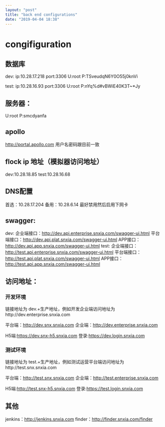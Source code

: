```yaml
---
layout: "post"
title: "back end configurations"
date: "2019-04-04 18:38"
---
```



# congifiguration

## 数据库

dev:
ip:10.28.17.218
port:3306
U:root
P:TSveudqN6Y0O55j0knVi


test:
ip:10.28.16.93
port:3306
U:root
P:nYq%d#vBWiE40K3T~*Jy

## 服务器：
U:root
P:smcdyanfa

## apollo
http://portal.apollo.com
用户名密码跟目前一致

## flock ip 地址（模拟器访问地址）
dev:10.28.18.85
test:10.28.16.68

## DNS配置

首选：10.28.17.204
备用：10.28.6.14
最好禁用然后启用下网卡

## swagger:

dev:
企业端接口：http://dev.api.enterprise.snxia.com/swagger-ui.html
平台端接口：http://dev.api.plat.snxia.com/swagger-ui.html
APP接口：http://dev.api.app.snxia.com/swagger-ui.html
test:
企业端接口：http://test.api.enterprise.snxia.com/swagger-ui.html
平台端接口：http://test.api.plat.snxia.com/swagger-ui.html
APP接口：http://test.api.app.snxia.com/swagger-ui.html


## 访问地址：

### 开发环境

链接地址为 dev.+生产地址，例如开发企业端访问地址为http://dev.enterprise.snxia.com



平台端：http://dev.snx.snxia.com
企业端：http://dev.enterprise.snxia.com


H5端:https://dev.snx-h5.snxia.com
登录:https://dev.login.snxia.com

### 测试环境

链接地址为 test.+生产地址，例如测试运营平台端访问地址为http://test.snx.snxia.com

平台端：http://test.snx.snxia.com
企业端：http://test.enterprise.snxia.com

H5端:http://test.snx-h5.snxia.com
登录:https://test.login.snxia.com

## 其他

jenkins：http://jenkins.snxia.com
finder：http://finder.snxia.com/finder
